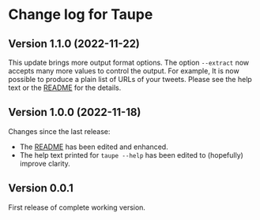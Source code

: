 # Change log for Taupe

## Version 1.1.0 (2022-11-22)

This update brings more output format options. The option `--extract` now accepts many more values to control the output. For example, It is now possible to produce a plain list of URLs of your tweets. Please see the help text or the [README](https://github.com/mhucka/taupe#the-structure-of-the-output) for the details.


## Version 1.0.0 (2022-11-18)

Changes since the last release:
* The [README](https://github.com/mhucka/taupe/blob/main/README.md) has been edited and enhanced.
* The help text printed for `taupe --help` has been edited to (hopefully) improve clarity.


## Version 0.0.1

First release of complete working version.
